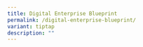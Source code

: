 ```yaml
---
title: Digital Enterprise Blueprint
permalink: /digital-enterprise-blueprint/
variant: tiptap
description: ""
---
```

<p></p>